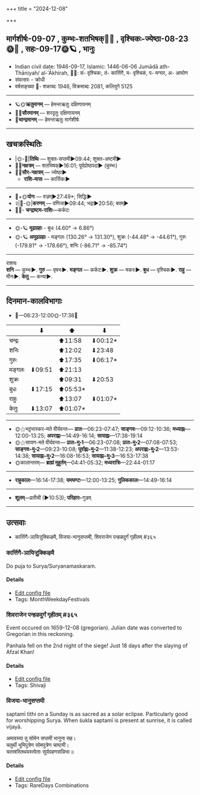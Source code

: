 +++
title = "2024-12-08"

+++
## मार्गशीर्षः-09-07  ,  कुम्भः-शतभिषक्🌛🌌  ,  वृश्चिकः-ज्येष्ठा-08-23🌞🌌  ,  सहः-09-17🌞🪐  ,  भानुः
- Indian civil date: 1946-09-17, Islamic: 1446-06-06 Jumādā ath-Thāniyah/ al-ʾĀkhirah, 🌌🌞: सं- वृश्चिकः, तं- कार्त्तिगै, म- वृश्चिकं, प- मग्घर, अ- आघोण
- संवत्सरः - क्रोधी
- वर्षसङ्ख्या 🌛- शकाब्दः 1946, विक्रमाब्दः 2081, कलियुगे 5125
___________________
- 🪐🌞**ऋतुमानम्** — हेमन्तऋतुः दक्षिणायनम्
- 🌌🌞**सौरमानम्** — शरदृतुः दक्षिणायनम्
- 🌛**चान्द्रमानम्** — हेमन्तऋतुः मार्गशीर्षः
___________________


## खचक्रस्थितिः
- |🌞-🌛|**तिथिः** — शुक्ल-सप्तमी►09:44; शुक्ल-अष्टमी►  
- 🌌🌛**नक्षत्रम्** — शतभिषक्►16:01; पूर्वप्रोष्ठपदा► (कुम्भः)  
- 🌌🌞**सौर-नक्षत्रम्** — ज्येष्ठा►  
  - **राशि-मासः** — कार्त्तिकः► 
___________________
- 🌛+🌞**योगः** — वज्रम्►27:49*; सिद्धिः►  
- २|🌛-🌞|**करणम्** — वणिजा►09:44; भद्रा►20:56; बवम्►  
- 🌌🌛- **चन्द्राष्टम-राशिः**—कर्कटः  
___________________
- 🌞-🪐 **मूढग्रहाः** - बुधः (4.60° → 6.86°)
- 🌞-🪐 **अमूढग्रहाः** - मङ्गलः (130.26° → 131.30°), शुक्रः (-44.48° → -44.61°), गुरुः (-179.81° → -178.66°), शनिः (-86.71° → -85.74°)
___________________
राशयः  
**शनि** — कुम्भः►. **गुरु** — वृषभः►. **मङ्गल** — कर्कटः►. **शुक्र** — मकरः►. **बुध** — वृश्चिकः►. **राहु** — मीनः►. **केतु** — कन्या►. 
___________________


## दिनमान-कालविभागाः
- 🌅—06:23-12:00🌞-17:38🌇  

|      |⬇     |⬆     |⬇     |
|------|-----|-----|------|
|चन्द्रः|     |⬆11:58 |⬇00:12*|
|शनिः   |     |⬆12:02 |⬇23:48 |
|गुरुः  |     |⬆17:35 |⬇06:17*|
|मङ्गलः |⬇09:51 |⬆21:13 |     |
|शुक्रः |     |⬆09:31 |⬇20:53 |
|बुधः   |⬇17:15 |⬆05:53*|     |
|राहुः  |     |⬆13:07 |⬇01:07*|
|केतुः  |⬇13:07 |⬆01:07*|     |
___________________
- 🌞⚝भट्टभास्कर-मते वीर्यवन्तः— **प्रातः**—06:23-07:47; **साङ्गवः**—09:12-10:36; **मध्याह्नः**—12:00-13:25; **अपराह्णः**—14:49-16:14; **सायाह्नः**—17:38-19:14  
- 🌞⚝सायण-मते वीर्यवन्तः— **प्रातः-मु॰1**—06:23-07:08; **प्रातः-मु॰2**—07:08-07:53; **साङ्गवः-मु॰2**—09:23-10:08; **पूर्वाह्णः-मु॰2**—11:38-12:23; **अपराह्णः-मु॰2**—13:53-14:38; **सायाह्नः-मु॰2**—16:08-16:53; **सायाह्नः-मु॰3**—16:53-17:38  
- 🌞कालान्तरम्— **ब्राह्मं मुहूर्तम्**—04:41-05:32; **मध्यरात्रिः**—22:44-01:17  
___________________
- **राहुकालः**—16:14-17:38; **यमघण्टः**—12:00-13:25; **गुलिककालः**—14:49-16:14  
___________________
- **शूलम्**—प्रतीची (►10:53); **परिहारः**–गुडम्  
___________________

## उत्सवाः
- कार्त्तिगै-ञायिऱ्ऱुक्किऴमै, विजया-भानुसप्तमी, शिवराजेन पन्हळदुर्गं गृहीतम् #३६५
### कार्त्तिगै-ञायिऱ्ऱुक्किऴमै



Do puja to Surya/Suryanamaskaram.

#### Details
- [Edit config file](https://github.com/jyotisham/adyatithi/blob/master/tamil/description_only/kArttigai~JAyir2r2ukkizhamai.toml)
- Tags: MonthWeekdayFestivals


### शिवराजेन पन्हळदुर्गं गृहीतम् #३६५

Event occured on 1659-12-08 (gregorian). Julian date was converted to Gregorian in this reckoning. 

Panhala fell on the 2nd night of the siege! Just 18 days after the slaying of Afzal Khan!

#### Details
- [Edit config file](https://github.com/jyotisham/adyatithi/blob/master/mahApuruSha/xatra-later/julian/day/11/28/shivAjI_takes_panhaLa.toml)
- Tags: Shivaji


### विजया-भानुसप्तमी



saptamī tithi on a Sunday is as sacred as a solar eclipse. Particularly good for worshipping Surya. When śukla saptamī is present at sunrise, it is called vijayā.

अमावस्या तु सोमेन सप्तमी भानुना सह।  
चतुर्थी भूमिपुत्रेण सोमपुत्रेण चाष्टमी।  
चतस्रस्तिथयस्त्वेताः सूर्यग्रहणसन्निभाः॥



#### Details
- [Edit config file](https://github.com/jyotisham/adyatithi/blob/master/time_focus/tithi-vara-combinations/description_only/vijayA~bhAnusaptamI.toml)
- Tags: RareDays Combinations


